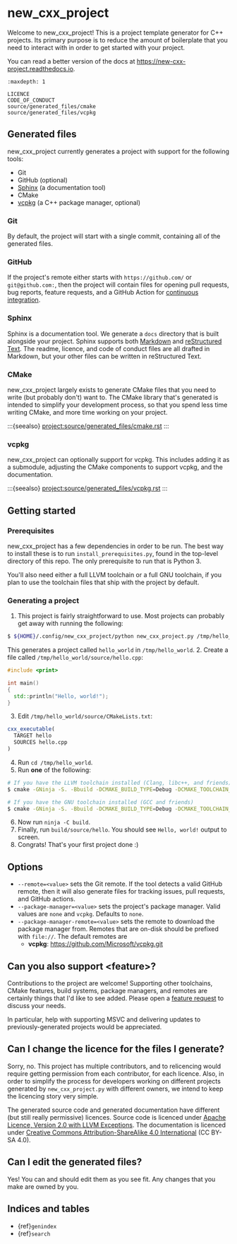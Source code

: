 <!--
  Copyright (c) 2024 Christopher Di Bella
  Licensed under Creative Commons Attribution-ShareAlike 4.0 International
  See /LICENCE for licence information.
  SPDX-License-Identifier: CC BY-SA 4.0
-->
# new_cxx_project

Welcome to new_cxx_project! This is a project template generator for C++ projects. Its primary
purpose is to reduce the amount of boilerplate that you need to interact with in order to get started
with your project.

You can read a better version of the docs at https://new-cxx-project.readthedocs.io.

```{toctree}
:maxdepth: 1

LICENCE
CODE_OF_CONDUCT
source/generated_files/cmake
source/generated_files/vcpkg
```

## Generated files

new_cxx_project currently generates a project with support for the following tools:

* Git
* GitHub (optional)
* [Sphinx](https://https://www.sphinx-doc.org) (a documentation tool)
* CMake
* [vcpkg](https://vcpkg.io) (a C++ package manager, optional)

### Git

By default, the project will start with a single commit, containing all of the generated files.

### GitHub

If the project's remote either starts with `https://github.com/` or `git@github.com:`, then the
project will contain files for opening pull requests, bug reports, feature requests, and a GitHub
Action for [continuous integration](https://en.wikipedia.org/wiki/Continuous_integration).

### Sphinx

Sphinx is a documentation tool. We generate a `docs` directory that is built alongside your project.
Sphinx supports both [Markdown](https://mystmd.org) and [reStructured Text](https://docutils.sourceforge.io/rst.html).
The readme, licence, and code of conduct files are all drafted in Markdown, but your other files can
be written in reStructured Text.

### CMake

new_cxx_project largely exists to generate CMake files that you need to write (but probably don't)
want to. The CMake library that's generated is intended to simplify your development process, so that
you spend less time writing CMake, and more time working on your project.

:::{seealso}
<project:source/generated_files/cmake.rst>
:::

### vcpkg

new_cxx_project can optionally support for vcpkg. This includes adding it as a submodule, adjusting
the CMake components to support vcpkg, and the documentation.

:::{seealso}
<project:source/generated_files/vcpkg.rst>
:::

## Getting started

### Prerequisites

new_cxx_project has a few dependencies in order to be run. The best way to install these is to run
`install_prerequisites.py`, found in the top-level directory of this repo. The only prerequisite to
run that is Python 3.

You'll also need either a full LLVM toolchain or a full GNU toolchain, if you plan to use the toolchain
files that ship with the project by default.

### Generating a project

1. This project is fairly straightforward to use. Most projects can probably get away with running the
following:
  ```sh
  $ ${HOME}/.config/new_cxx_project/python new_cxx_project.py /tmp/hello_world --author='Your name'
  ```
  This generates a project called `hello_world` in `/tmp/hello_world`.
2. Create a file called `/tmp/hello_world/source/hello.cpp`:
  ```cpp
  #include <print>

  int main()
  {
    std::println("Hello, world!");
  }
  ```
3. Edit `/tmp/hello_world/source/CMakeLists.txt`:
  ```cmake
  cxx_executable(
    TARGET hello
    SOURCES hello.cpp
  )
  ```
4. Run `cd /tmp/hello_world`.
5. Run **one** of the following:
  ```sh
  # If you have the LLVM toolchain installed (Clang, libc++, and friends)
  $ cmake -GNinja -S. -Bbuild -DCMAKE_BUILD_TYPE=Debug -DCMAKE_TOOLCHAIN_FILE="$PWD/config/cmake/toolchains/x86_64-linux-unknown-llvm.cmake"
  ```
  ```sh
  # If you have the GNU toolchain installed (GCC and friends)
  $ cmake -GNinja -S. -Bbuild -DCMAKE_BUILD_TYPE=Debug -DCMAKE_TOOLCHAIN_FILE="$PWD/config/cmake/toolchains/x86_64-linux-unknown-gnu.cmake"
  ```
6. Now run `ninja -C build`.
7. Finally, run `build/source/hello`. You should see `Hello, world!` output to screen.
8. Congrats! That's your first project done :)

## Options

* `--remote=<value>` sets the Git remote. If the tool detects a valid GitHub remote, then it will
  also generate files for tracking issues, pull requests, and GitHub actions.
* `--package-manager=<value>` sets the project's package manager. Valid values are `none` and `vcpkg`.
  Defaults to `none`.
* `--package-manager-remote=<value>` sets the remote to download the package manager from. Remotes
  that are on-disk should be prefixed with `file://`. The default remotes are
    * **vcpkg**: https://github.com/Microsoft/vcpkg.git

## Can you also support &lt;feature&gt;?

Contributions to the project are welcome! Supporting other toolchains, CMake features, build systems,
package managers, and remotes are certainly things that I'd like to see added. Please open a [feature
request](https://github.com/cjdb/new_cxx_project/issues/new?assignees=&labels=enhancement&projects=&template=feature_request.yml&title=%3CAdd+a+descriptive+title+here%3E)
to discuss your needs.

In particular, help with supporting MSVC and delivering updates to previously-generated projects
would be appreciated.

## Can I change the licence for the files I generate?

Sorry, no. This project has multiple contributors, and to relicencing would require getting permission
from each contributor, for each licence. Also, in order to simplify the process for developers working
on different projects generated by `new_cxx_project.py` with different owners, we intend to keep the
licencing story very simple.

The generated source code and generated documentation have different (but still really permissive) licences.
Source code is licenced under [Apache Licence, Version 2.0 with LLVM Exceptions](https://llvm.org/LICENSE.txt).
The documentation is licenced under [Creative Commons Attribution-ShareAlike 4.0 International](https://creativecommons.org/licenses/by-sa/4.0/?ref=chooser-v1)
(CC BY-SA 4.0).

## Can I edit the generated files?

Yes! You can and should edit them as you see fit. Any changes that you make are owned by you.

## Indices and tables

* {ref}`genindex`
* {ref}`search`
